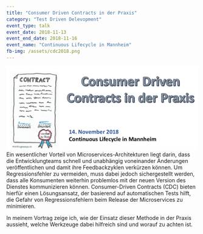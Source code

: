 ```yaml
---
title: "Consumer Driven Contracts in der Praxis"
category: "Test Driven Delevopment"
event_type: talk
event_date: 2018-11-13
event_end_date: 2018-11-16
event_name: "Continuous Lifecycle in Mannheim"
fb-img: /assets/cdc2018.png
---
```


![image-title-here](/assets/cdc2018.png)
Ein wesentlicher Vorteil von Microservices-Architekturen liegt darin, dass die Entwicklungteams schnell und unabhängig voneinander Änderungen veröffentlichen und damit ihre Feedbackzyklen verkürzen können. Um Regressionsfehler zu vermeiden, muss dabei jedoch sichergestellt werden, dass alle Konsumenten weiterhin problemlos mit der neuen Version des Dienstes kommunizieren können. Consumer-Driven Contracts (CDC) bieten hierfür einen Lösungsansatz, der basierend auf automatischen Tests hilft, die Gefahr von Regressionsfehlern beim Release der Microservices zu minimieren. 

In meinem Vortrag zeige ich, wie der Einsatz dieser Methode in der Praxis aussieht, welche Werkzeuge dabei hilfreich sind und worauf zu achten ist.
